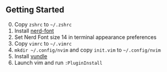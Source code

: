 ## Getting Started

0. Copy `zshrc` to `~/.zshrc`
1. Install [nerd-font](https://github.com/ryanoasis/nerd-fonts#font-installation)
2. Set Nerd Font size 14 in terminal appearance preferences
3. Copy `vimrc` to `~/.vimrc`
4. `mkdir ~/.config/nvim` and copy `init.vim` to `~/.config/nvim`
5. Install [vundle](https://github.com/VundleVim/Vundle.vim#quick-start)
6. Launch vim and run `:PluginInstall` 
